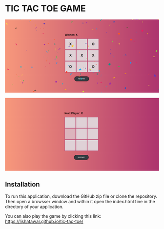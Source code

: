 # TIC TAC TOE GAME

![alt text](https://github.com/lishatawar/tic-tac-toe/blob/master/public/game.png?raw=true)

![alt text](https://github.com/lishatawar/tic-tac-toe/blob/master/public/gaming.png?raw=true)

## Installation
To run this application, download the GitHub zip file or clone the repository. Then open a browsser window and within it open the index.html fine in the directory of your application. 

You can also play the game by clicking this link: 
https://lishatawar.github.io/tic-tac-toe/
